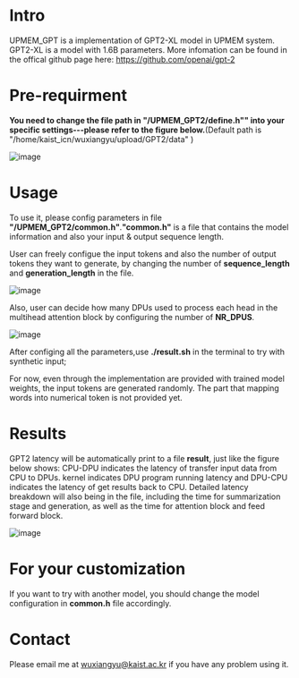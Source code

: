 # Intro

UPMEM_GPT is a implementation of GPT2-XL model in UPMEM system.
GPT2-XL is a model with 1.6B parameters. More infomation can be found in the offical github page here: https://github.com/openai/gpt-2

# Pre-requirment

**You need to change the file path in **"/UPMEM_GPT2/define.h"**" into your specific settings---please refer to the figure below.**(Default path is "/home/kaist_icn/wuxiangyu/upload/GPT2/data" )

![image](https://github.com/Wu0103/UPMEM_GPT2/assets/94586355/8e600ca8-a528-4e83-9606-f91fca39340e)

# Usage

To use it, please config parameters in file **"/UPMEM_GPT2/common.h"**.**"common.h"** is a file that contains the model information and also your input & output sequence length.

User can freely configue the input tokens and also the number of output tokens they want to generate, by changing the number of **sequence_length** and **generation_length** in the file.

![image](https://github.com/Wu0103/UPMEM_GPT2/assets/94586355/0ffabb12-b429-473c-b16d-8a88163c7236)

Also, user can decide how many DPUs used to process each head in the multihead attention block by configuring the number of **NR_DPUS**.

![image](https://github.com/Wu0103/UPMEM_GPT2/assets/94586355/41ae7f54-2463-4181-badc-ce4792e4d0f3)

After configing all the parameters,use **./result.sh** in the terminal to try with synthetic input;

For now, even through the implementation are provided with trained model weights, the input tokens are generated randomly. The part that mapping words into numerical token is not provided yet.

# Results

GPT2 latency will be automatically print to a file **result**, just like the figure below shows: CPU-DPU indicates the latency of transfer input data from CPU to DPUs. kernel indicates DPU program running latency and DPU-CPU indicates the latency of get results back to CPU. Detailed latency breakdown will also being in the file, including the time for summarization stage and generation, as well as the time for attention block and feed forward block.

![image](https://github.com/Wu0103/UPMEM_GPT2/assets/94586355/65e3c526-2445-4477-adee-216815fc5a0f)

# For your customization

If you want to try with another model, you should change the model configuration in **common.h** file accordingly. 

# Contact

Please email me at wuxiangyu@kaist.ac.kr if you have any problem using it.
